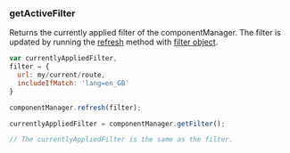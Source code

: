 ### <a name="getActiveFilter"></a> getActiveFilter

Returns the currently applied filter of the componentManager. The filter is updated by running the [refresh](#refresh) method with [filter object](#filter).

```javascript
var currentlyAppliedFilter,
filter = {
  url: my/current/route,
  includeIfMatch: 'lang=en_GB'
}

componentManager.refresh(filter);

currentlyAppliedFilter = componentManager.getFilter();

// The currentlyAppliedFilter is the same as the filter.
```
